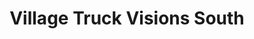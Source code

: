 ---
title: "Village Truck Visions South"
url: /fayetteville/village-truck-visions-south/
shop: car parts
---